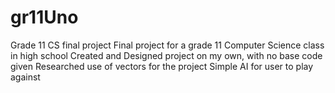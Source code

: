 # gr11Uno
Grade 11 CS final project
Final project for a grade 11 Computer Science class in high school
Created and Designed project on my own, with no base code given
Researched use of vectors for the project
Simple AI for user to play against
